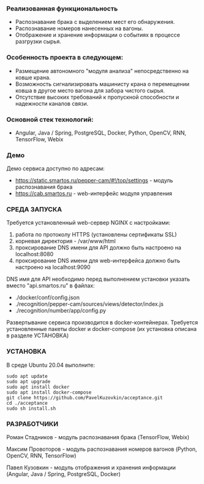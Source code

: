 ### Реализованная функциональность
* Распознавание брака с выделением мест его обнаружения.
* Распознавание номеров нанесенных на вагоны.
* Отображение и хранение информации о событиях в процессе разгрузки сырья.

### Особенность проекта в следующем:
* Размещение автономного "модуля анализа" непосредственно на ковше крана.
* Возможность сигнализировать машинисту крана о перемещении ковша в другое место вагона для забора чистого сырья.
* Отсутствие высоких требований к пропускной способности и надежности каналов связи.

### Основной стек технологий:
* Angular, Java / Spring, PostgreSQL, Docker, Python, OpenCV, RNN, TensorFlow, Webix

### Демо
Демо сервиса доступно по адресам:
* https://static.smartos.ru/pepper-cam/#!/top/settings - модуль распознавания брака
* https://cab.smartos.ru - web-интерфейс модуля управления

### СРЕДА ЗАПУСКА
Требуется установленный web-сервер NGINX с настройками:
1. работа по протоколу HTTPS (установлены сертификаты SSL)
2. корневая директория - /var/www/html
3. проксирование DNS имени для API должно быть настроено на localhost:8080
4. проксирование DNS имени для web-интерфейса должно быть настроено на localhost:9090

DNS имя для API необходимо перед выполнением установки указать вместо "api.smartos.ru" в файлах:
* ./docker/conf/config.json
* ./recognition/pepper-cam/sources/views/detector/index.js
* ./recognition/number/app/config.py

Развертывание сервиса производится в docker-контейнерах.
Требуется установленные пакеты docker и docker-compose (их установка описана в разделе УСТАНОВКА)

### УСТАНОВКА
В среде Ubuntu 20.04 выполните:

```
sudo apt update
sudo apt upgrade
sudo apt install docker
sudo apt install docker-compose
git clone https://github.com/PavelKuzovkin/acceptance.git
cd ./acceptance
sudo sh install.sh
```

### РАЗРАБОТЧИКИ
Роман Стадников - модуль распознавания брака (TensorFlow, Webix)

Максим Провоторов - модуль распознавания номеров вагонов (Python, OpenCV, RNN, TensorFlow)

Павел Кузовкин - модуль отображения и хранения информации (Angular, Java / Spring, PostgreSQL, Docker)

